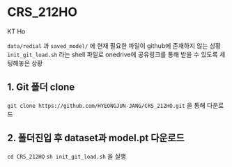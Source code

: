 # CRS_212HO
KT Ho 

`data/redial` 과 `saved_model/` 에 현재 필요한 파일이 github에 존재하지 않는 상황
`init_git_load.sh` 라는 shell 파일로 onedrive에 공유링크를 통해 받을 수 있도록 세팅해놓은 상황

## 1. Git 폴더 clone
`git clone https://github.com/HYEONGJUN-JANG/CRS_212HO.git` 을 통해 다운로드

## 2. 폴더진입 후 dataset과 model.pt 다운로드
`cd CRS_212HO`
`sh init_git_load.sh` 을 실행



